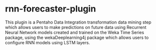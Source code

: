 # rnn-forecaster-plugin
This plugin is a Pentaho Data Integration transformation data mining step which allows users to make predictions on future data using Recurrent Neural Network models created and trained on the Weka Time Series package, using the wekaDeeplearning4j package which allows users to configure RNN models using LSTM layers.
